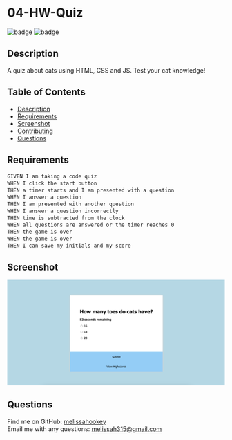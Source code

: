 # 04-HW-Quiz

 ![badge](https://img.shields.io/badge/license-MIT-brightgreen)
 ![badge](https://img.shields.io/github/languages/count/melissahookey/04-HW-Quiz)

  ## Description
 A quiz about cats using HTML, CSS and JS. Test your cat knowledge! 

  ## Table of Contents
  - [Description](#description)
  - [Requirements](#requirements)
  - [Screenshot](#screenshot)
  - [Contributing](#credits)
  - [Questions](#questions)

  ## Requirements
    GIVEN I am taking a code quiz
    WHEN I click the start button
    THEN a timer starts and I am presented with a question
    WHEN I answer a question
    THEN I am presented with another question
    WHEN I answer a question incorrectly
    THEN time is subtracted from the clock
    WHEN all questions are answered or the timer reaches 0
    THEN the game is over
    WHEN the game is over
    THEN I can save my initials and my score
  

  ## Screenshot
  ![screenshot](./assets/image.png) 

  ## Questions
  Find me on GitHub: [melissahookey](https://github.com/melissahookey)
  <br>
  Email me with any questions: melissah315@gmail.com

